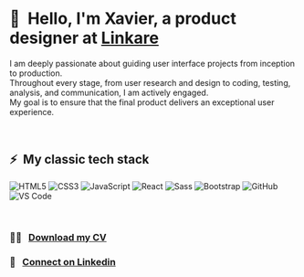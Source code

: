 # 👋 &nbsp;Hello, I'm Xavier, a product designer at [Linkare](https://linkare.com/)

I am deeply passionate about guiding user interface projects from inception to production. <br/> 
Throughout every stage, from user research and design to coding, testing, analysis, and communication, I am actively engaged. <br/> 
My goal is to ensure that the final product delivers an exceptional user experience.

<br/>

## ⚡ &nbsp;My classic tech stack

![HTML5](https://img.shields.io/badge/-HTML5-%23E44D27?style=flat-square&logo=html5&logoColor=ffffff)
![CSS3](https://img.shields.io/badge/-CSS3-%231572B6?style=flat-square&logo=css3)
![JavaScript](https://img.shields.io/badge/-JavaScript-%23F7DF1C?style=flat-square&logo=javascript&logoColor=000000&labelColor=%23F7DF1C&color=%23FFCE5A)
![React](https://img.shields.io/badge/-React-%23282C34?style=flat-square&logo=react)
![Sass](https://img.shields.io/badge/-Sass-%23CC6699?style=flat-square&logo=sass&logoColor=ffffff)
![Bootstrap](https://img.shields.io/badge/-Bootstrap-563D7C?style=flat-square&logo=bootstrap)
![GitHub](https://img.shields.io/badge/-GitHub-181717?style=flat-square&logo=github)
![VS Code](https://img.shields.io/badge/-VSCode-%23007ACC?style=flat-square&logo=visual-studio-code)

<br/>

### 🧑‍🚀 &nbsp; [Download my CV](https://xgoncalves.github.io/resources/XavierGoncalves-CV.pdf)
### 🚀 &nbsp; [Connect on Linkedin](https://www.linkedin.com/in/xavier-goncalves/)
